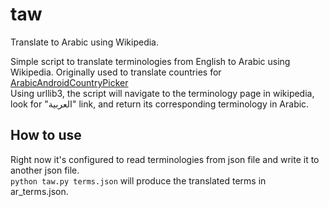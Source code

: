 # taw
Translate to Arabic using Wikipedia.

Simple script to translate terminologies from English to Arabic using Wikipedia. Originally used to translate countries for [ArabicAndroidCountryPicker](https://github.com/mohabh/ArabicAndroidCountryPicker) <br>
Using urllib3, the script will navigate to the terminology page in wikipedia, look for "العربية" link, and return its corresponding terminology in Arabic.

## How to use
Right now it's configured to read terminologies from json file and write it to another json file.<br>
`python taw.py terms.json` will produce the translated terms in ar_terms.json.
